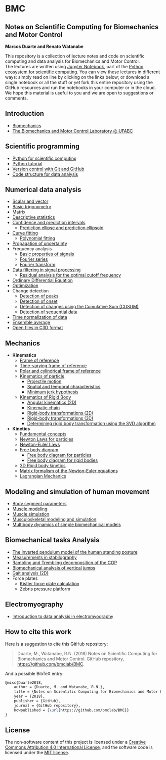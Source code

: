 BMC
===

Notes on Scientific Computing for Biomechanics and Motor Control  
----------------------------------------------------------------
**Marcos Duarte and Renato Watanabe**

This repository is a collection of lecture notes and code on scientific computing and data analysis for Biomechanics and Motor Control.  
The lectures are written using [Jupyter Notebook](http://jupyter.org/), part of the [Python ecosystem for scientific computing]( http://scipy.org/). You can view these lectures in different ways: simply read on line by clicking on the links below; or download a single notebook or all the stuff or yet fork this entire repository using the GitHub resources and run the notebooks in your computer or in the cloud.  
We hope this material is useful to you and we are open to suggestions or comments.  

Introduction
------------

* [Biomechanics](http://nbviewer.jupyter.org/github/bmclab/BMC/blob/master/notebooks/Biomechanics.ipynb)  
* [The Biomechanics and Motor Control Laboratory @ UFABC](http://nbviewer.jupyter.org/github/bmclab/BMC/blob/master/notebooks/BMClab.ipynb)  

Scientific programming
----------------------

* [Python for scientific computing](http://nbviewer.jupyter.org/github/bmclab/BMC/blob/master/notebooks/PythonForScientificComputing.ipynb)  
* [Python tutorial](http://nbviewer.jupyter.org/github/bmclab/BMC/blob/master/notebooks/PythonTutorial.ipynb)
* [Version control with Git and GitHub](http://nbviewer.jupyter.org/github/bmclab/BMC/blob/master/notebooks/VersionControlGitGitHub.ipynb)  
* [Code structure for data analysis](http://nbviewer.jupyter.org/github/bmclab/BMC/blob/master/notebooks/CodeStructure.ipynb)  

Numerical data analysis
-----------------------

* [Scalar and vector](http://nbviewer.jupyter.org/github/bmclab/BMC/blob/master/notebooks/ScalarVector.ipynb)  
* [Basic trigonometry](http://nbviewer.jupyter.org/github/bmclab/BMC/blob/master/notebooks/TrigonometryBasics.ipynb)  
* [Matrix](http://nbviewer.jupyter.org/github/bmclab/BMC/blob/master/notebooks/Matrix.ipynb)  
* [Descriptive statistics](http://nbviewer.jupyter.org/github/bmclab/BMC/blob/master/notebooks/Statistics-Descriptive.ipynb)  
* [Confidence and prediction intervals](http://nbviewer.jupyter.org/github/bmclab/BMC/blob/master/notebooks/ConfidencePredictionIntervals.ipynb)  
  * [Prediction ellipse and prediction ellipsoid](http://nbviewer.jupyter.org/github/bmclab/BMC/blob/master/notebooks/PredictionEllipseEllipsoid.ipynb)  
* [Curve fitting](http://nbviewer.jupyter.org/github/bmclab/BMC/blob/master/notebooks/CurveFitting.ipynb)  
  * [Polynomial fitting](http://nbviewer.jupyter.org/github/bmclab/BMC/blob/master/notebooks/PolynomialFitting.ipynb)  
* [Propagation of uncertainty](http://nbviewer.jupyter.org/github/bmclab/BMC/blob/master/notebooks/Propagation%20of%20uncertainty.ipynb)  
* Frequency analysis  
  * [Basic properties of signals](http://nbviewer.jupyter.org/github/bmclab/BMC/blob/master/notebooks/SignalBasicProperties.ipynb)  
  * [Fourier series](http://nbviewer.jupyter.org/github/bmclab/BMC/blob/master/notebooks/FourierSeries.ipynb)
  * [Fourier transform](http://nbviewer.jupyter.org/github/bmclab/BMC/blob/master/notebooks/FourierTransform.ipynb)
* [Data filtering in signal processing](http://nbviewer.jupyter.org/github/bmclab/BMC/blob/master/notebooks/DataFiltering.ipynb)  
  * [Residual analysis for the optimal cutoff frequency](http://nbviewer.jupyter.org/github/bmclab/BMC/blob/master/notebooks/ResidualAnalysis.ipynb)  
* [Ordinary Differential Equation](http://nbviewer.jupyter.org/github/bmclab/BMC/blob/master/notebooks/OrdinaryDifferentialEquation.ipynb)  
* [Optimization](http://nbviewer.jupyter.org/github/bmclab/BMC/blob/master/notebooks/Optimization.ipynb)  
* Change detection  
  * [Detection of peaks](http://nbviewer.jupyter.org/github/bmclab/BMC/blob/master/notebooks/DetectPeaks.ipynb)  
  * [Detection of onset](http://nbviewer.jupyter.org/github/bmclab/BMC/blob/master/notebooks/DetectOnset.ipynb)  
  * [Detection of changes using the Cumulative Sum (CUSUM)](http://nbviewer.jupyter.org/github/bmclab/BMC/blob/master/notebooks/DetectCUSUM.ipynb)  
  * [Detection of sequential data](http://nbviewer.jupyter.org/github/bmclab/BMC/blob/master/notebooks/detect_seq.ipynb)  
* [Time normalization of data](http://nbviewer.jupyter.org/github/bmclab/BMC/blob/master/notebooks/TimeNormalization.ipynb)  
* [Ensemble average](http://nbviewer.jupyter.org/github/bmclab/BMC/blob/master/notebooks/EnsembleAverage.ipynb)  
* [Open files in C3D format](http://nbviewer.jupyter.org/github/bmclab/BMC/blob/master/notebooks/OpenC3Dfile.ipynb)  

Mechanics
---------

* **Kinematics**  
  * [Frame of reference](http://nbviewer.jupyter.org/github/bmclab/BMC/blob/master/notebooks/ReferenceFrame.ipynb)  
  * [Time-varying frame of reference](http://nbviewer.jupyter.org/github/bmclab/BMC/blob/master/notebooks/Time-varying%20frames.ipynb)
  * [Polar and cylindrical frame of reference ](https://nbviewer.jupyter.org/github/BMClab/bmc/blob/master/notebooks/PolarCoordinates.ipynb)
  * [Kinematics of particle](http://nbviewer.jupyter.org/github/bmclab/BMC/blob/master/notebooks/KinematicsParticle.ipynb)  
    * [Projectile motion](http://nbviewer.jupyter.org/github/bmclab/BMC/blob/master/notebooks/ProjectileMotion.ipynb)  
    * [Spatial and temporal characteristics](http://nbviewer.jupyter.org/github/bmclab/BMC/blob/master/notebooks/SpatialTemporalCharacteristcs.ipynb)  
    * [Minimum jerk hypothesis](http://nbviewer.jupyter.org/github/bmclab/BMC/blob/master/notebooks/MinimumJerkHypothesis.ipynb)  
  * [Kinematics of Rigid Body](https://nbviewer.jupyter.org/github/BMClab/bmc/blob/master/notebooks/KinematicsOfRigidBody.ipynb)  
    - [Angular kinematics (2D)](http://nbviewer.jupyter.org/github/bmclab/BMC/blob/master/notebooks/KinematicsAngular2D.ipynb)  
    - [Kinematic chain](http://nbviewer.jupyter.org/github/bmclab/BMC/blob/master/notebooks/KinematicChain.ipynb)  
    - [Rigid-body transformations (2D)](http://nbviewer.jupyter.org/github/bmclab/BMC/blob/master/notebooks/Transformation2D.ipynb)  
    - [Rigid-body transformations (3D)](http://nbviewer.jupyter.org/github/bmclab/BMC/blob/master/notebooks/Transformation3D.ipynb)  
    - [Determining rigid body transformation using the SVD algorithm](http://nbviewer.jupyter.org/github/bmclab/BMC/blob/master/notebooks/SVDalgorithm.ipynb)  
* **Kinetics**  
  * [Fundamental concepts](http://nbviewer.jupyter.org/github/bmclab/BMC/blob/master/notebooks/KineticsFundamentalConcepts.ipynb)
  * [Newton Laws for particles](https://nbviewer.jupyter.org/github/BMClab/bmc/blob/master/notebooks/newtonLawForParticles.ipynb)
  * [Newton-Euler Laws](https://nbviewer.jupyter.org/github/BMClab/bmc/blob/7d5b047524fc3393bf7edd59b557909403a50e09/notebooks/newton_euler_equations.ipynb)
  * [Free body diagram](http://nbviewer.jupyter.org/github/bmclab/BMC/blob/master/notebooks/FreeBodyDiagram.ipynb)
    - [Free body diagram for particles](https://nbviewer.jupyter.org/github/BMClab/bmc/blob/master/notebooks/FBDParticles.ipynb)
    - [Free body diagram for rigid bodies](https://nbviewer.jupyter.org/github/BMClab/bmc/blob/master/notebooks/FreeBodyDiagramForRigidBodies.ipynb)
  * [3D Rigid body kinetics](https://nbviewer.jupyter.org/github/BMClab/bmc/blob/master/notebooks/Tridimensional%20rigid%20body%20Kinetics.ipynb)
  * [Matrix formalism of the Newton-Euler equations](https://nbviewer.jupyter.org/github/BMClab/bmc/blob/master/notebooks/MatrixFormalism.ipynb)  
  * [Lagrangian Mechanics](http://nbviewer.jupyter.org/github/bmclab/BMC/blob/master/notebooks/lagrangian_mechanics.ipynb)  

Modeling and simulation of human movement
-----------------------------------------
* [Body segment parameters](http://nbviewer.jupyter.org/github/bmclab/BMC/blob/master/notebooks/BodySegmentParameters.ipynb)
* [Muscle modeling](http://nbviewer.jupyter.org/github/bmclab/BMC/blob/master/notebooks/MuscleModeling.ipynb)  
* [Muscle simulation](http://nbviewer.jupyter.org/github/bmclab/BMC/blob/master/notebooks/MuscleSimulation.ipynb)  
* [Musculoskeletal modeling and simulation](http://nbviewer.jupyter.org/github/bmclab/BMC/blob/master/notebooks/MusculoskeletaModelingSimulation.ipynb)  
* [Multibody dynamics of simple biomechanical models](http://nbviewer.jupyter.org/github/bmclab/BMC/blob/master/notebooks/MultibodyDynamics.ipynb)  

Biomechanical tasks Analysis
----------------------------

  * [The inverted pendulum model of the human standing posture](http://nbviewer.jupyter.org/github/bmclab/BMC/blob/master/notebooks/IP_Model.ipynb)
  * [Measurements in stabilography](http://nbviewer.jupyter.org/github/bmclab/BMC/blob/master/notebooks/Stabilography.ipynb)  
  * [Rambling and Trembling decomposition of the COP](http://nbviewer.jupyter.org/github/bmclab/BMC/blob/master/notebooks/IEP.ipynb)  
  * [Biomechanical analysis of vertical jumps](http://nbviewer.jupyter.org/github/bmclab/BMC/blob/master/notebooks/VerticalJump.ipynb) 
  * [Gait analysis (2D)](http://nbviewer.jupyter.org/github/bmclab/BMC/blob/master/notebooks/GaitAnalysis2D.ipynb)  
  * Force plates  
    - [Kistler force plate calculation](http://nbviewer.jupyter.org/github/bmclab/BMC/blob/master/notebooks/KistlerForcePlateCalculation.ipynb)  
    - [Zebris pressure platform](http://nbviewer.jupyter.org/github/bmclab/BMC/blob/master/notebooks/ReadZebrisPressurePlatformASCIIfiles.ipynb)  

Electromyography
----------------

* [Introduction to data analysis in electromyography](http://nbviewer.jupyter.org/github/bmclab/BMC/blob/master/notebooks/Electromyography.ipynb)  

How to cite this work
---------------------

Here is a suggestion to cite this GitHub repository:

> Duarte, M., Watanabe, R.N. (2018) Notes on Scientific Computing for Biomechanics and Motor Control. GitHub repository, https://github.com/bmclab/BMC.

And a possible BibTeX entry:

```tex
@misc{Duarte2018,  
    author = {Duarte, M. and Watanabe, R.N.},
    title = {Notes on Scientific Computing for Biomechanics and Motor Control},  
    year = {2018},  
    publisher = {GitHub},  
    journal = {GitHub repository},  
    howpublished = {\url{https://github.com/bmclab/BMC}}  
}
```

License
-------

The non-software content of this project is licensed under a [Creative Commons Attribution 4.0 International License](http://creativecommons.org/licenses/by/4.0/), and the software code is licensed under the [MIT license](https://opensource.org/licenses/mit-license.php).
